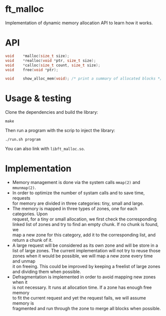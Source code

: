# ft_malloc
Implementation of dynamic memory allocation API to learn how it works.

# API
``` C
void	*malloc(size_t size);
void	*realloc(void *ptr, size_t size);
void	*calloc(size_t count, size_t size);
void	free(void *ptr);

void	show_alloc_mem(void); /* print a summary of allocated blocks */
```

# Usage & testing
Clone the dependencies and build the library:
```
make
```
Then run a program with the scrip to inject the library:
```
./run.sh program
```
You can also link with `libft_malloc.so`.

# Implementation
- Memory management is done via the system calls `mmap(2)` and `mmunmap(2)`.
- In order to optimize the number of systam calls and to save time, requests \
for memory are divided in three categories: tiny, small and large.
- The memory is mapped in three types of zones, one for each categories. Upon \
request, for a tiny or small allocation, we first check the corresponding \
linked list of zones and try to find an empty chunk. If no chunk is found, we \
map a new zone for this category, add it to the corresponding list, and \
return a chunk of it.
- A large request will be considered as its own zone and will be store in a \
list of large zones. The current implementation will not try to reuse those \
zones when it would be possible, we will map a new zone every time and unmap \
it on freeing. This could be improved by keeping a freelist of large zones \
and dividing them when possible.
- Defragmentation is implemented in order to avoid mapping new zones when it \
is not necessary. It runs at allocation time. If a zone has enough free memory \
to fit the current request and yet the request fails, we will assume memory is \
fragmented and run through the zone to merge all blocks when possible. 
